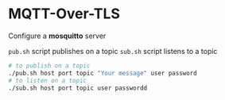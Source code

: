 # MQTT-Over-TLS

Configure a **mosquitto** server

`pub.sh` script publishes on a topic
`sub.sh` script listens to a topic

```bash
# to publish on a topic
./pub.sh host port topic "Your message" user password
# to listen on a topic
./sub.sh host port topic user passwordd
```
